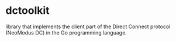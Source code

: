 # dctoolkit
library that implements the client part of the Direct Connect protocol (NeoModus DC) in the Go programming language.
